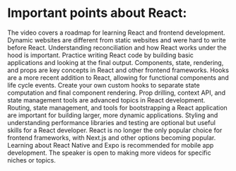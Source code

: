 # **Important points about React**:

The video covers a roadmap for learning React and frontend development.
Dynamic websites are different from static websites and were hard to write before React.
Understanding reconciliation and how React works under the hood is important.
Practice writing React code by building basic applications and looking at the final output.
Components, state, rendering, and props are key concepts in React and other frontend frameworks.
Hooks are a more recent addition to React, allowing for functional components and life cycle events.
Create your own custom hooks to separate state computation and final component rendering.
Prop drilling, context API, and state management tools are advanced topics in React development.
Routing, state management, and tools for bootstrapping a React application are important for building larger, more dynamic applications.
Styling and understanding performance libraries and testing are optional but useful skills for a React developer.
React is no longer the only popular choice for frontend frameworks, with Next.js and other options becoming popular.
Learning about React Native and Expo is recommended for mobile app development.
The speaker is open to making more videos for specific niches or topics.
